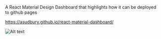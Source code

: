 A React Material Design Dashboard that highlights how it can be deployed to github pages

https://asudbury.github.io/react-material-dashboard/


![Alt text](blob/master/src/assets/img/scorchio-dashboard.PNG?raw=true)

